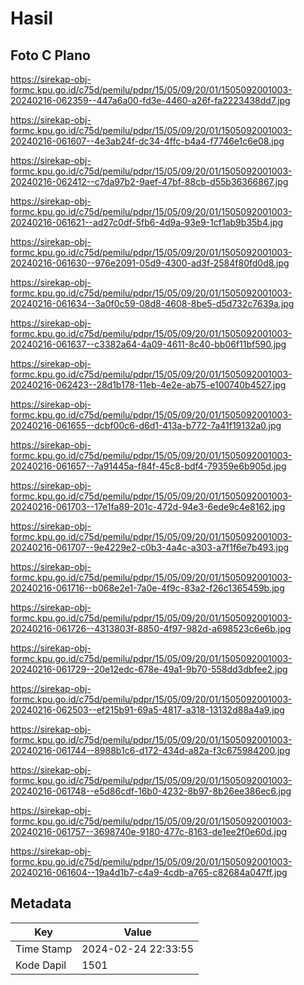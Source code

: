 # Hasil

## Foto C Plano

https://sirekap-obj-formc.kpu.go.id/c75d/pemilu/pdpr/15/05/09/20/01/1505092001003-20240216-062359--447a6a00-fd3e-4460-a26f-fa2223438dd7.jpg

https://sirekap-obj-formc.kpu.go.id/c75d/pemilu/pdpr/15/05/09/20/01/1505092001003-20240216-061607--4e3ab24f-dc34-4ffc-b4a4-f7746e1c6e08.jpg

https://sirekap-obj-formc.kpu.go.id/c75d/pemilu/pdpr/15/05/09/20/01/1505092001003-20240216-062412--c7da97b2-9aef-47bf-88cb-d55b36366867.jpg

https://sirekap-obj-formc.kpu.go.id/c75d/pemilu/pdpr/15/05/09/20/01/1505092001003-20240216-061621--ad27c0df-5fb6-4d9a-93e9-1cf1ab9b35b4.jpg

https://sirekap-obj-formc.kpu.go.id/c75d/pemilu/pdpr/15/05/09/20/01/1505092001003-20240216-061630--976e2091-05d9-4300-ad3f-2584f80fd0d8.jpg

https://sirekap-obj-formc.kpu.go.id/c75d/pemilu/pdpr/15/05/09/20/01/1505092001003-20240216-061634--3a0f0c59-08d8-4608-8be5-d5d732c7639a.jpg

https://sirekap-obj-formc.kpu.go.id/c75d/pemilu/pdpr/15/05/09/20/01/1505092001003-20240216-061637--c3382a64-4a09-4611-8c40-bb06f11bf590.jpg

https://sirekap-obj-formc.kpu.go.id/c75d/pemilu/pdpr/15/05/09/20/01/1505092001003-20240216-062423--28d1b178-11eb-4e2e-ab75-e100740b4527.jpg

https://sirekap-obj-formc.kpu.go.id/c75d/pemilu/pdpr/15/05/09/20/01/1505092001003-20240216-061655--dcbf00c6-d6d1-413a-b772-7a41f19132a0.jpg

https://sirekap-obj-formc.kpu.go.id/c75d/pemilu/pdpr/15/05/09/20/01/1505092001003-20240216-061657--7a91445a-f84f-45c8-bdf4-79359e6b905d.jpg

https://sirekap-obj-formc.kpu.go.id/c75d/pemilu/pdpr/15/05/09/20/01/1505092001003-20240216-061703--17e1fa89-201c-472d-94e3-6ede9c4e8162.jpg

https://sirekap-obj-formc.kpu.go.id/c75d/pemilu/pdpr/15/05/09/20/01/1505092001003-20240216-061707--9e4229e2-c0b3-4a4c-a303-a7f1f6e7b493.jpg

https://sirekap-obj-formc.kpu.go.id/c75d/pemilu/pdpr/15/05/09/20/01/1505092001003-20240216-061716--b068e2e1-7a0e-4f9c-83a2-f26c1365459b.jpg

https://sirekap-obj-formc.kpu.go.id/c75d/pemilu/pdpr/15/05/09/20/01/1505092001003-20240216-061726--4313803f-8850-4f97-982d-a698523c6e6b.jpg

https://sirekap-obj-formc.kpu.go.id/c75d/pemilu/pdpr/15/05/09/20/01/1505092001003-20240216-061729--20e12edc-678e-49a1-9b70-558dd3dbfee2.jpg

https://sirekap-obj-formc.kpu.go.id/c75d/pemilu/pdpr/15/05/09/20/01/1505092001003-20240216-062503--ef215b91-69a5-4817-a318-13132d88a4a9.jpg

https://sirekap-obj-formc.kpu.go.id/c75d/pemilu/pdpr/15/05/09/20/01/1505092001003-20240216-061744--8988b1c6-d172-434d-a82a-f3c675984200.jpg

https://sirekap-obj-formc.kpu.go.id/c75d/pemilu/pdpr/15/05/09/20/01/1505092001003-20240216-061748--e5d86cdf-16b0-4232-8b97-8b26ee386ec6.jpg

https://sirekap-obj-formc.kpu.go.id/c75d/pemilu/pdpr/15/05/09/20/01/1505092001003-20240216-061757--3698740e-9180-477c-8163-de1ee2f0e60d.jpg

https://sirekap-obj-formc.kpu.go.id/c75d/pemilu/pdpr/15/05/09/20/01/1505092001003-20240216-061604--19a4d1b7-c4a9-4cdb-a765-c82684a047ff.jpg


## Metadata

| Key        | Value               |
| ---------- | ------------------- |
| Time Stamp | 2024-02-24 22:33:55 |
| Kode Dapil | 1501                |



